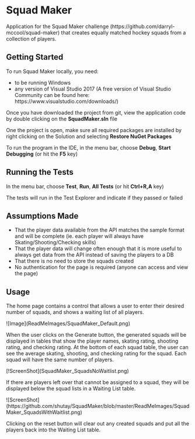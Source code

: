 <h1>Squad Maker</h1>
<p>Application for the Squad Maker challenge (https://github.com/darryl-mccool/squad-maker) that creates equally matched hockey squads from a collection of players.</p>
<h2>Getting Started</h2>
<p>To run Squad Maker locally, you need:</p>
<ul>
  <li>to be running Windows</li>
  <li>any version of Visual Studio 2017 (A free version of Visual Studio Community can be found here: https://www.visualstudio.com/downloads/)</li>
</ul>
<p>Once you have downloaded the project from git, view the application code by double clicking on the <b>SquadMaker.sln</b> file</p>
<p>One the project is open, make sure all required packages are installed by right clicking on the Solution and selecting <b>Restore NuGet Packages</b></p>
<p>To run the program in the IDE, in the menu bar, choose <b>Debug</b>, <b>Start Debugging</b> (or hit the <b>F5</b> key)</p>
<h2>Running the Tests</h2>
<p>In the menu bar, choose <b>Test</b>, <b>Run</b>, <b>All Tests</b> (or hit <b>Ctrl+R,A</b> key)</p>
<p>The tests will run in the Test Explorer and indicate if they passed or failed</p>
<h2>Assumptions Made</h2>
<ul>
  <li>That the player data available from the API matches the sample format and will be complete (ie. each player will always have Skating/Shooting/Checking skills)</li>
  <li>That the player data will change often enough that it is more useful to always get data from the API instead of saving the players to a DB</li>
  <li>That there is no need to store the squads created</li>
  <li>No authentication for the page is required (anyone can access and view the page)</li>
</ul>
<h2>Usage</h2>
<p>The home page contains a control that allows a user to enter their desired number of squads, and shows a waiting list of all players.</p>
![Image](ReadMeImages/SquadMaker_Default.png)
<p>When the user clicks on the Generate button, the generated squads will be displayed in tables that show the player names, skating rating, shooting rating, and checking rating. At the bottom of each squad table, the user can see the average skating, shooting, and checking rating for the squad. Each squad will have the same number of players.</p>
[!ScreenShot](SquadMaker_SquadsNoWaitlist.png)
<p>If there are players left over that cannot be assigned to a squad, they will be displayed below the squad lists in a Waiting List table.</p>
![ScreenShot](https://github.com/shutay/SquadMaker/blob/master/ReadMeImages/SquadMaker_SquadsWithWaitlist.png)
<p>Clicking on the reset button will clear out any created squads and put all the players back into the Waiting List table.</p>
